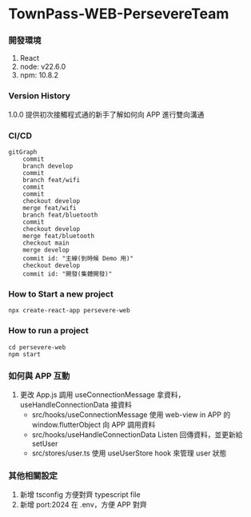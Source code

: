 # TownPass-WEB-PersevereTeam

### 開發環境
1. React
2. node: v22.6.0
3. npm: 10.8.2

### Version History
1.0.0
提供初次接觸程式通的新手了解如何向 APP 進行雙向溝通


### CI/CD
```mermaid
gitGraph
    commit
    branch develop
    commit
    branch feat/wifi
    commit
    commit
    checkout develop
    merge feat/wifi
    branch feat/bluetooth
    commit
    checkout develop
    merge feat/bluetooth
    checkout main
    merge develop
    commit id: "主線(到時候 Demo 用)"
    checkout develop
    commit id: "開發(集體開發)"
```


### How to Start a new project
```
npx create-react-app persevere-web
```

### How to run a project
```
cd persevere-web
npm start
```

### 如何與 APP 互動
1. 更改 App.js 調用 useConnectionMessage 拿資料，useHandleConnectionData 接資料
    - src/hooks/useConnectionMessage 使用 web-view in APP 的 window.flutterObject 向 APP 調用資料
    - src/hooks/useHandleConnectionData Listen 回傳資料，並更新給 setUser
    - src/stores/user.ts 使用 useUserStore hook 來管理 user 狀態


### 其他相關設定
1. 新增 tsconfig 方便對齊 typescript file
2. 新增 port:2024 在 .env，方便 APP 對齊